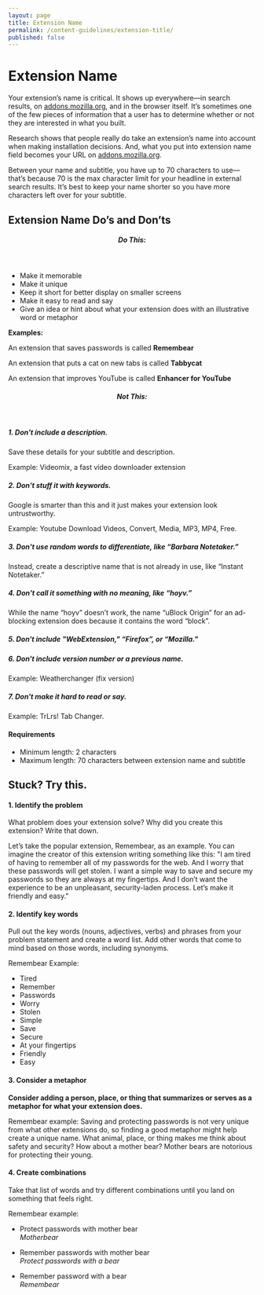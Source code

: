 ```yaml
---
layout: page
title: Extension Name
permalink: /content-guidelines/extension-title/
published: false
---
```


# Extension Name

Your extension’s name is critical. It shows up everywhere—in search results, on [addons.mozilla.org](https://addons.mozilla.org 'addons.mozilla.org'), and in the browser itself. It’s sometimes one of the few pieces of information that a user has to determine whether or not they are interested in what you built.

Research shows that people really do take an extension’s name into account when making installation decisions. And, what you put into extension name field becomes your URL on [addons.mozilla.org](https://addons.mozilla.org 'addons.mozilla.org').

Between your name and subtitle, you have up to 70 characters to use—that’s because 70 is the max character limit for your headline in external search results. It’s best to keep your name shorter so you have more characters left over for your subtitle.

## Extension Name Do’s and Don’ts

<!-- Do this -->
<section class="do-this" markdown="1"><header><h5>Do This:</h5></header>

- Make it memorable
- Make it unique
- Keep it short for better display on smaller screens
- Make it easy to read and say
- Give an idea or hint about what your extension does with an illustrative word or metaphor

<!-- Example (Block) -->

**Examples:**

<div class="example" markdown="1">

An extension that saves passwords is called **Remembear**

An extension that puts a cat on new tabs is called **Tabbycat**

An extension that improves YouTube is called **Enhancer for YouTube**

</div>
<!-- END: Example (Block) -->
</section>
<!-- END: Do this -->

<!-- Not this -->
<section class="not-this" markdown="1"><header><h5>Not This:</h5></header>

##### 1. Don't include a description.

Save these details for your subtitle and description.

<!-- Example (Inline) -->

<span class="example">Example: Videomix, a fast video downloader extension</span>

<!-- END: Example (Inline) -->

##### 2. Don't stuff it with keywords.

Google is smarter than this and it just makes your extension look untrustworthy.

<!-- Example (Inline) -->

<span class="example">Example: Youtube Download Videos, Convert, Media, MP3, MP4, Free.</span>

<!-- END: Example (Inline) -->

##### 3. Don't use random words to differentiate, like “Barbara Notetaker.”

Instead, create a descriptive name that is not already in use, like “Instant Notetaker.”

##### 4. Don't call it something with no meaning, like “hoyv.”

While the name “hoyv” doesn’t work, the name “uBlock Origin” for an ad-blocking extension does because it contains the word “block”.

##### 5. Don't include "WebExtension," “Firefox”, or “Mozilla."

##### 6. Don't include version number or a previous name.

<!-- Example (Inline) -->

<span class="example">Example: Weatherchanger (fix version)</span>

<!-- END: Example (Inline) -->

##### 7. Don't make it hard to read or say.

<!-- Example (Inline) -->

<span class="example">Example: TrLrs! Tab Changer.</span>

<!-- END: Example (Inline) -->

<section class="tile" markdown="1">

#### Requirements

- Minimum length: 2 characters
- Maximum length: 70 characters between extension name and subtitle

</section>
<!-- END: Tile -->

## Stuck? Try this.

#### 1. Identify the problem

What problem does your extension solve? Why did you create this extension? Write that down.

Let’s take the popular extension, Remembear, as an example. You can imagine the creator of this extension writing something like this: "I am tired of having to remember all of my passwords for the web. And I worry that these passwords will get stolen. I want a simple way to save and secure my passwords so they are always at my fingertips. And I don’t want the experience to be an unpleasant, security-laden process. Let’s make it friendly and easy."

#### 2. Identify key words

Pull out the key words (nouns, adjectives, verbs) and phrases from your problem statement and create a word list. Add other words that come to mind based on those words, including synonyms.

Remembear Example:

- Tired
- Remember
- Passwords
- Worry
- Stolen
- Simple
- Save
- Secure
- At your fingertips
- Friendly
- Easy

#### 3. Consider a metaphor

**Consider adding a person, place, or thing that summarizes or serves as a metaphor for what your extension does.**

Remembear example: Saving and protecting passwords is not very unique from what other extensions do, so finding a good metaphor might help create a unique name. What animal, place, or thing makes me think about safety and security? How about a mother bear? Mother bears are notorious for protecting their young.

#### 4. Create combinations

Take that list of words and try different combinations until you land on something that feels right.

Remembear example:

- Protect passwords with mother bear  
  _Motherbear_

- Remember passwords with mother bear  
  _Protect passwords with a bear_

- Remember password with a bear  
  _Remembear_

